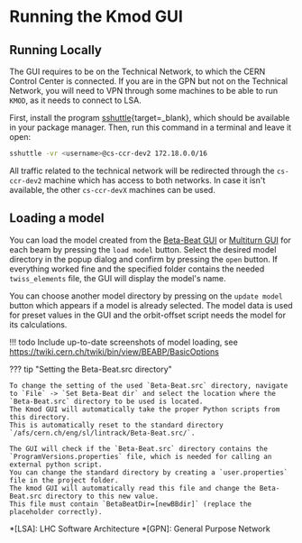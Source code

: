 # Running the Kmod GUI

## Running Locally

The GUI requires to be on the Technical Network, to which the CERN Control Center is connected.
If you are in the GPN but not on the Technical Network, you will need to VPN through some machines to be able to run `KMOD`, as it needs to connect to LSA.

First, install the program [sshuttle][sshuttle]{target=_blank}, which should be available in your package manager.
Then, run this command in a terminal and leave it open:
```bash
sshuttle -vr <username>@cs-ccr-dev2 172.18.0.0/16
```

All traffic related to the technical network will be redirected through the `cs-ccr-dev2` machine which has access to both networks. In case it isn't available, the other `cs-ccr-devX` machines can be used. 

## Loading a model

You can load the model created from the [Beta-Beat GUI](../betabeat/gui.md) or [Multiturn GUI](../multiturn/gui.md) for each beam by pressing the `load model` button.
Select the desired model directory in the popup dialog and confirm by pressing the `open` button.
If everything worked fine and the specified folder contains the needed `twiss_elements` file, the GUI will display the model's name.

You can choose another model directory by pressing on the `update model` button which appears if a model is already selected.
The model data is used for preset values in the GUI and the orbit-offset script needs the model for its calculations.

!!! todo
    Include up-to-date screenshots of model loading, see https://twiki.cern.ch/twiki/bin/view/BEABP/BasicOptions

??? tip "Setting the Beta-Beat.src directory"

    To change the setting of the used `Beta-Beat.src` directory, navigate to `File` -> `Set Beta-Beat dir` and select the location where the `Beta-Beat.src` directory to be used is located.
    The Kmod GUI will automatically take the proper Python scripts from this directory.
    This is automatically reset to the standard directory `/afs/cern.ch/eng/sl/lintrack/Beta-Beat.src/`.
    
    The GUI will check if the `Beta-Beat.src` directory contains the `ProgramVersions.properties` file, which is needed for calling an external python script.
    You can change the standard directory by creating a `user.properties` file in the project folder.
    The kmod GUI will automatically read this file and change the Beta-Beat.src directory to this new value.
    This file must contain `BetaBeatDir=[newBBdir]` (replace the placeholder correctly).

*[LSA]: LHC Software Architecture
*[GPN]: General Purpose Network

[sshuttle]: https://github.com/sshuttle/sshuttle
[archive]: http://abwww.cern.ch/ap/
[prod_gui]: http://abwww.cern.ch/ap/pro/lhc/lhc-app-beta-beating/BetaBeating-Control-3t.jnlp
[dev_gui]: http://abwww.cern.ch/ap/next/lhc/lhc-app-beta-beating/BetaBeating-Control-3t.jnlp
[releases]: https://abwww.cern.ch/ap/dist/lhc/lhc-app-beta-beating/
[jws_confluence]: https://wikis.cern.ch/display/DVTLS/jws+-+a+replacement+for+javaws
[jws]: https://wikis.cern.ch/display/DVTLS/jws+-+a+replacement+for+javaws
